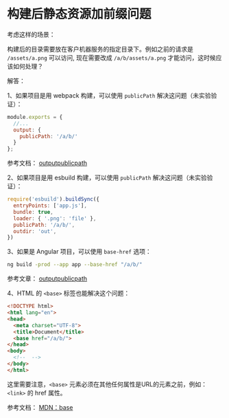 # 构建后静态资源加前缀问题

考虑这样的场景：

构建后的目录需要放在客户机器服务的指定目录下。例如之前的请求是 `/assets/a.png` 可以访问, 现在需要改成 `/a/b/assets/a.png` 才能访问，这时候应该如何处理？

解答：

1、如果项目是用 webpack 构建，可以使用 `publicPath` 解决这问题（未实验验证）：

```js
module.exports = {
  //...
  output: {
    publicPath: '/a/b/'
  }
};
```

参考文档： [outputpublicpath](https://webpack.docschina.org/configuration/output/#outputpublicpath)

2、如果项目是用 esbuild 构建，可以使用 `publicPath` 解决这问题（未实验验证）：

```js
require('esbuild').buildSync({
  entryPoints: ['app.js'],
  bundle: true,
  loader: { '.png': 'file' },
  publicPath: '/a/b/',
  outdir: 'out',
})
```

3、如果是 Angular 项目，可以使用 `base-href` 选项：

```bash
ng build -prod --app app --base-href "/a/b/"
```

参考文章： [outputpublicpath](https://webpack.docschina.org/configuration/output/#outputpublicpath)

4、HTML 的 `<base>` 标签也能解决这个问题：

```html
<!DOCTYPE html>
<html lang="en">
<head>
  <meta charset="UTF-8">
  <title>Document</title>
  <base href="/a/b/">
</head>
<body>
  <!--  -->
</body>
</html>
```

这里需要注意，`<base>` 元素必须在其他任何属性是URL的元素之前，例如：`<link>` 的 href 属性。

参考文档： [MDN：base](https://developer.mozilla.org/zh-CN/docs/Web/HTML/Element/base)